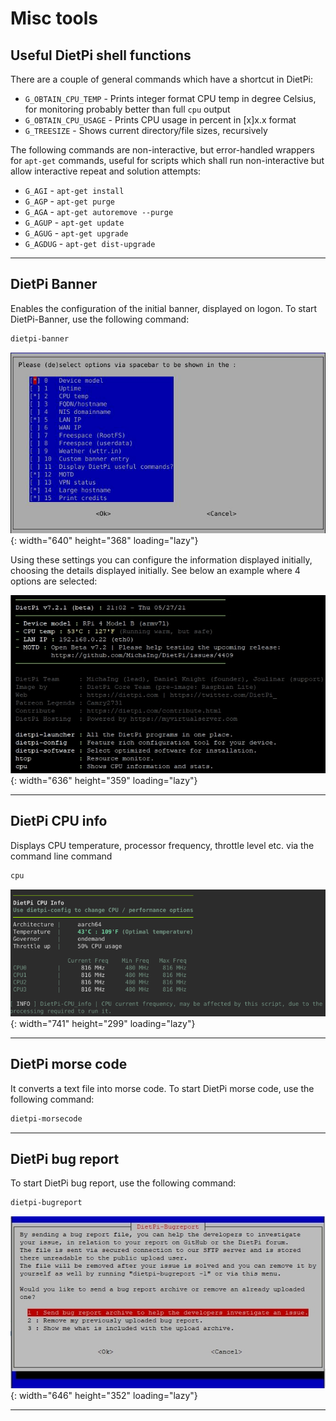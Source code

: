 # Misc tools

## Useful DietPi shell functions

There are a couple of general commands which have a shortcut in DietPi:

- `G_OBTAIN_CPU_TEMP` - Prints integer format CPU temp in degree Celsius, for monitoring probably better than full `cpu` output
- `G_OBTAIN_CPU_USAGE` - Prints CPU usage in percent in [x]x.x format
- `G_TREESIZE` - Shows current directory/file sizes, recursively

The following commands are non-interactive, but error-handled wrappers for `apt-get` commands, useful for scripts which shall run non-interactive but allow interactive repeat and solution attempts:

- `G_AGI` - `apt-get install`
- `G_AGP` - `apt-get purge`
- `G_AGA` - `apt-get autoremove --purge`
- `G_AGUP` - `apt-get update`
- `G_AGUG` - `apt-get upgrade`
- `G_AGDUG` - `apt-get dist-upgrade`

---

## DietPi Banner

Enables the configuration of the initial banner, displayed on logon. To start DietPi-Banner, use the following command:

```sh
dietpi-banner
```

![DietPi-Banner config menu](../assets/images/dietpi-banner_config.jpg){: width="640" height="368" loading="lazy"}

Using these settings you can configure the information displayed initially, choosing the details displayed initially. See below an example where 4 options are selected:

![DietPi-Banner print on login](../assets/images/dietpi-banner.jpg){: width="636" height="359" loading="lazy"}

---

## DietPi CPU info

Displays CPU temperature, processor frequency, throttle level etc. via the command line command

```sh
cpu
```

![DietPi-CPU_info screenshot](../assets/images/dietpi-tools-cpuinfo.png){: width="741" height="299" loading="lazy"}

---

## DietPi morse code

It converts a text file into morse code. To start DietPi morse code, use the following command:

```sh
dietpi-morsecode
```

---

## DietPi bug report

To start DietPi bug report, use the following command:

```sh
dietpi-bugreport
```

![DietPi-BugReport screenshot](../assets/images/dietpi-bugreport.jpg){: width="646" height="352" loading="lazy"}

---
